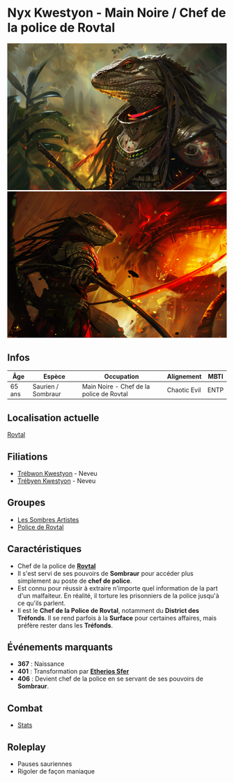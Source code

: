 # Nyx Kwestyon - Main Noire / Chef de la police de Rovtal
![Nyx](../../../_images/nyx2.png)
![Nyx](../../../_images/Nyx.png)

## Infos 
| Âge | Espèce | Occupation | Alignement | MBTI |
| --- | ------ | ---------- | ---------- | ---- |
| 65 ans | Saurien / Sombraur | Main Noire - Chef de la police de Rovtal | Chaotic Evil | ENTP |

## Localisation actuelle
[Rovtal](../../VILLES/Rovtal.md)

## Filiations
* [Trébwon Kwestyon](../BRUMEBOURG/Trébwon_Kwestyon.md) - Neveu
* [Trébyen Kwestyon](../BRUMEBOURG/Trébyen_Kwestyon.md) - Neveu

## Groupes 
* [Les Sombres Artistes](../../VILLES/Rovtal.md#les-sombres-artistes)
* [Police de Rovtal](../ROVTAL/GROUPES/Police_de_Rovtal.md)

## Caractéristiques
* Chef de la police de [**Rovtal**](../../VILLES/Rovtal.md)
* Il s'est servi de ses pouvoirs de **Sombraur** pour accéder plus simplement au poste de **chef de police**.
* Est connu pour réussir à extraire n'importe quel information de la part d'un malfaiteur. En réalité, il torture les prisonniers de la police jusqu'à ce qu'ils parlent.
* Il est le **Chef de la Police de Rovtal**, notamment du **District des Tréfonds**. Il se rend parfois à la **Surface** pour certaines affaires, mais préfère rester dans les **Tréfonds**.

## Événements marquants
* **367** : Naissance
* **401** : Transformation par [**Etherios Sfer**](./Ethérios_Sfer.md)
* **406** : Devient chef de la police en se servant de ses pouvoirs de **Sombraur**.

## Combat
* [Stats](../../../STAT_BLOCKS/CLASS/SombraurGuerrier.md)

## Roleplay
* Pauses sauriennes
* Rigoler de façon maniaque